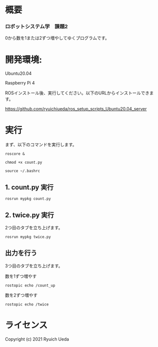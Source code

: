 # 概要
### ロボットシステム学　課題2
0から数を1または2ずつ増やしてゆくプログラムです。

# 開発環境:
Ubuntu20.04

Raspberry Pi 4

ROSインストール後、実行してください。以下のURLからインストールできます。

https://github.com/ryuichiueda/ros_setup_scripts_Ubuntu20.04_server

# 実行

まず、以下のコマンドを実行します。

 ```
roscore &
 ```
 ```
chmod +x count.py
 ```
  ```
source ~/.bashrc
```

## 1. count.py 実行

 ```
rosrun mypkg count.py
 ```
 
## 2. twice.py 実行

2つ目のタブを立ち上げます。

  ```
rosrun mypkg twice.py
 ```

## 出力を行う

3つ目のタブを立ち上げます。

数を1ずつ増やす
 ```
rostopic echo /count_up
 ```
 
数を2ずつ増やす
 ```
rostopic echo /twice
 ```

# ライセンス
Copyright (c) 2021 Ryuich Ueda
